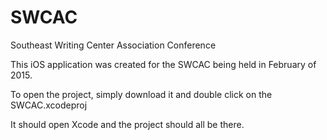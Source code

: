 SWCAC
=====

Southeast Writing Center Association Conference

This iOS application was created for the SWCAC being held in February of 2015.

To open the project, simply download it and double click on the SWCAC.xcodeproj

It should open Xcode and the project should all be there.
